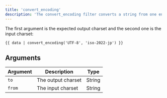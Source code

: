 ```yaml
---
title: 'convert_encoding'
description: 'The convert_encoding filter converts a string from one encoding to another.'
---
```


The first argument is the expected output charset and the second one is the input charset:

```canvas {% process=false>
{{ data | convert_encoding('UTF-8', 'iso-2022-jp') }}
```

## Arguments

Argument | Description        | Type
-------- | ------------------ | -------
`to`     | The output charset | String
`from`   | The input charset  | String
